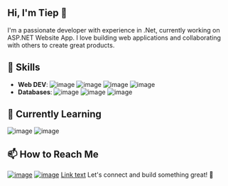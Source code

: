 ## Hi, I'm Tiep 👋

I'm a passionate developer with experience in .Net, currently working on ASP.NET Website App. I love building web applications and collaborating with others to create great products.

## 🚀 Skills
- **Web DEV**: ![image](https://img.shields.io/badge/.NET-512BD4?style=for-the-badge&logo=dotnet&logoColor=white) ![image](https://img.shields.io/badge/JavaScript-323330?style=for-the-badge&logo=javascript&logoColor=F7DF1E) ![image](https://img.shields.io/badge/Tailwind_CSS-38B2AC?style=for-the-badge&logo=tailwind-css&logoColor=white]) ![image](https://img.shields.io/badge/HTML5-E34F26?style=for-the-badge&logo=html5&logoColor=white)
- **Databases**: ![image](https://img.shields.io/badge/Microsoft_SQL_Server-CC2927?style=for-the-badge&logo=microsoft-sql-server&logoColor=white) ![image](https://img.shields.io/badge/PostgreSQL-316192?style=for-the-badge&logo=postgresql&logoColor=white)
![image](https://img.shields.io/badge/MySQL-005C84?style=for-the-badge&logo=mysql&logoColor=white)

## 🌱 Currently Learning
 ![image](https://img.shields.io/badge/Angular-DD0031?style=for-the-badge&logo=angular&logoColor=white) ![image](https://img.shields.io/badge/React-20232A?style=for-the-badge&logo=react&logoColor=61DAFB)

## 📫 How to Reach Me
 [![image](https://img.shields.io/badge/Skype-00AFF0?style=for-the-badge&logo=skype&logoColor=white)](skype:live:popcap1012?chat) [![image](https://img.shields.io/badge/Gmail-D14836?style=for-the-badge&logo=gmail&logoColor=white)](mailto:tieplekha@gmail.com?subject=[GitHub]%20Source%20Han%20Sans)
[Link text](skype:popcap1012)
Let's connect and build something great! 🚀

<!--
**lekhatiep/lekhatiep** is a ✨ _special_ ✨ repository because its `README.md` (this file) appears on your GitHub profile.

Here are some ideas to get you started:

- 🔭 I’m currently working on ...
- 🌱 I’m currently learning ...
- 👯 I’m looking to collaborate on ...
- 🤔 I’m looking for help with ...
- 💬 Ask me about ...
- 📫 How to reach me: ...
- 😄 Pronouns: ...
- ⚡ Fun fact: ...
-->
